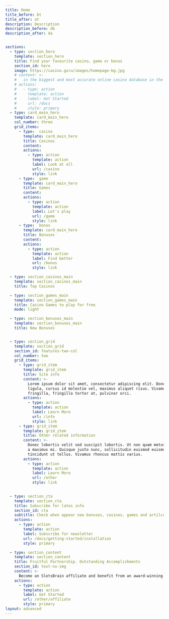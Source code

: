 ```yaml
---
title: Home
title_before: bt
title_after: at
description: Description
description_before: db
description_after: da


sections:
  - type: section_hero
    template: section_hero
    title: Find your favourite casino, game or bonus
    section_id: hero
    image: https://casino.guru/images/homepage-bg.jpg
    # content: >-
    #   in the biggest and most accurate online casino database in the world
    # actions:
    #   - type: action
    #     template: action
    #     label: Get Started
    #     url: /docs
    #     style: primary
  - type: card_main_hero
    template: card_main_hero
    col_number: three
    grid_items:
      - type:  casino
        template: card_main_hero
        title: Casinos
        content: 
        actions:
          - type: action
            template: action
            label: Look at all
            url: /casino
            style: link
      - type:  game
        template: card_main_hero
        title: Games
        content: 
        actions:
          - type: action
            template: action
            label: Let's play
            url: /game
            style: link
      - type:  bonus
        template: card_main_hero
        title: Bonuses
        content: 
        actions:
          - type: action
            template: action
            label: Find better
            url: /bonus
            style: link

  - type: section_casinos_main
    template: section_casinos_main
    title: Top Casinos

  - type: section_games_main
    template: section_games_main
    title: Casino Games to play for free
    mode: light

  - type: section_bonuses_main
    template: section_bonuses_main
    title: New Bonuses


  - type: section_grid
    template: section_grid
    section_id: features-two-col
    col_number: two
    grid_items:
      - type: grid_item
        template: grid_item
        title: Site info
        content: >-
          Lorem ipsum dolor sit amet, consectetur adipiscing elit. Donec nisl
          ligula, cursus id molestie vel, maximus aliquet risus. Vivamus in nibh
          fringilla, fringilla tortor at, pulvinar orci.
        actions:
          - type: action
            template: action
            label: Learn More
            url: /info
            style: link
      - type: grid_item
        template: grid_item
        title: Other related information
        content: >-
          Donec lobortis velit sed suscipit lobortis. Ut non quam metus. Nullam
          a maximus mi. Quisque justo nunc, sollicitudin euismod euismod at,
          tincidunt ut tellus. Vivamus rhoncus mattis varius.
        actions:
          - type: action
            template: action
            label: Learn More
            url: /other
            style: link

            
  - type: section_cta
    template: section_cta
    title: Subscribe for lates info
    section_id: cta
    subtitle: Check when appear new bonuses, casinos, games and artilces...
    actions:
      - type: action
        template: action
        label: Subscribe for newsletter
        url: /docs/getting-started/installation
        style: primary

  - type: section_content
    template: section_content
    title: Fruitful Partnership. Outstanding Accomplishments
    section_id: text-no-img
    content: >-
      Become an SlotsBrain affiliate and benefit from an award-winning online casino review platform. For years, we've been constantly accomplishing our partner's goals in terms of professional companionship and effectiveness.
    actions:
      - type: action
        template: action
        label: Get Started
        url: /other/affiliate
        style: primary
layout: advanced
---
```

